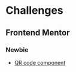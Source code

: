 # Challenges
## Frontend Mentor
### Newbie
* [QR code component](https://github.com/pedrowfilho/challenges/tree/main/frontend-mentor/newbie/qr-code)
